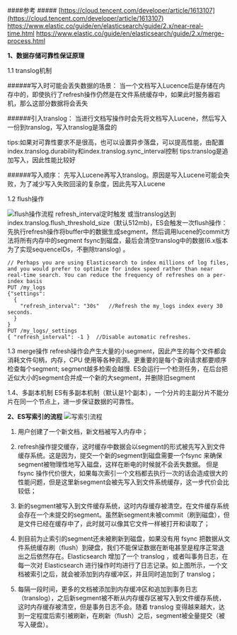 ####参考
##### [https://cloud.tencent.com/developer/article/1613107](https://cloud.tencent.com/developer/article/1613107)
https://www.elastic.co/guide/en/elasticsearch/guide/2.x/near-real-time.html
https://www.elastic.co/guide/en/elasticsearch/guide/2.x/merge-process.html

**1、数据存储可靠性保证原理**

1.1 translog机制

######写入时可能会丢失数据的场景：
当一个文档写入Lucence后是存储在内存中的，即使执行了refresh操作仍然是在文件系统缓存中，如果此时服务器宕机，那么这部分数据将会丢失

######引入translog：
当进行文档写操作时会先将文档写入Lucene，然后写入一份到translog，写入translog是落盘的

tips:如果对可靠性要求不是很高，也可以设置异步落盘，可以提高性能，由配置index.translog.durability和index.translog.sync_interval控制
tips:translog是追加写入，因此性能比较好

######写入顺序：
先写入Lucene再写入translog。原因是写入Lucene可能会失败，为了减少写入失败回滚的复杂度，因此先写入Lucene

1.2 flush操作

![flush操作流程](https://upload-images.jianshu.io/upload_images/26104743-f8fe32bb16473668.png?imageMogr2/auto-orient/strip%7CimageView2/2/w/1240)
refresh_interval定时触发 或当translog达到index.translog.flush_threshold_size（默认512mb)，ES会触发一次flush操作：先执行refresh操作将buffer中的数据生成segment，然后调用lucene的commit方法将所有内存中的segment fsync到磁盘，最后会清空translog中的数据(6.x版本为了实现sequenceIDs，不删除translog) 。

```
// Perhaps you are using Elasticsearch to index millions of log files, and you would prefer to optimize for index speed rather than near real-time search. You can reduce the frequency of refreshes on a per-index basis
PUT /my_logs
{"settings": 
  {
    "refresh_interval": "30s"   //Refresh the my_logs index every 30 seconds.
  }
}
PUT /my_logs/_settings
{ "refresh_interval": -1 }  //Disable automatic refreshes.
```

1.3 merge操作
refresh操作会产生大量的小segment，因此产生的每个文件都会消耗文件句柄，内存，CPU 使用等各种资源。更重要的是每个查询请求都要顺序检查每个segment; segment越多检索会越慢.
ES会运行一个检测任务，在后台把近似大小的segment合并成一个新的大segment，并删除旧segment

1.4、多副本机制
ES有多副本机制（默认是1个副本），一个分片的主副分片不能分片在同一个节点上，进一步保证数据的可靠性。

**2、ES写索引的流程**
![写索引流程](https://upload-images.jianshu.io/upload_images/26104743-99e9c4abba9d26a1.png?imageMogr2/auto-orient/strip%7CimageView2/2/w/1240)

1)	用户创建了一个新文档，新文档被写入内存中；

2)	refresh操作提交缓存，这时缓存中数据会以segment的形式被先写入到文件缓存系统。这是因为，提交一个新的segment到磁盘需要一个fsync 来确保segment被物理性地写入磁盘，这样在断电的时候就不会丢失数据。 但是 fsync 操作代价很大，如果每次索引一个文档都去执行一次的话会造成很大的性能问题，但是这里新segment会被先写入到文件系统缓存，这一步代价会比较低；

3)	新的segment被写入到文件缓存系统，这时内存缓存被清空。在文件缓存系统会存在一个未提交的segment。虽然新segment未被commit（刷到磁盘），但是文件已经在缓存中了，此时就可以像其它文件一样被打开和读取了；

4)	到目前为止索引的segment还未被刷新到磁盘，如果没有用 fsync 把数据从文件系统缓存刷（flush）到硬盘，我们不能保证数据在断电甚至是程序正常退出之后依然存在。Elasticsearch 增加了一个 translog ，或者叫事务日志，在每一次对 Elasticsearch 进行操作时均进行了日志记录。如上图所示，一个文档被索引之后，就会被添加到内存缓冲区，并且同时追加到了 translog；

5)	每隔一段时间，更多的文档被添加到内存缓冲区和追加到事务日志（translog），之后新segment被不断从内存缓存区被写入到文件缓存系统，这时内存缓存被清空，但是事务日志不会。随着 translog 变得越来越大，达到一定程度后索引被刷新，在刷新（flush）之后，segment被全量提交（被写入硬盘）。






